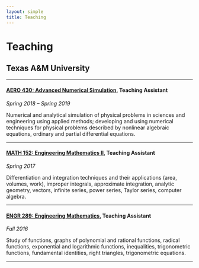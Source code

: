 ```yaml
---
layout: simple
title: Teaching
---
```


# Teaching

## Texas A&M University
<!--<a href="">My work is funded by the community.</a> -->
___
#### [AERO 430: Advanced Numerical Simulation](https://catalog.tamu.edu/undergraduate/course-descriptions/aero/), Teaching Assistant
_Spring 2018 – Spring 2019_

Numerical and analytical simulation of physical problems in sciences and engineering using applied methods; developing and using numerical techniques for physical problems described by nonlinear algebraic equations, ordinary and partial differential equations.
___
#### [MATH 152: Engineering Mathematics II](https://catalog.tamu.edu/undergraduate/course-descriptions/math/), Teaching Assistant
_Spring 2017_

Differentiation and integration techniques and their applications (area, volumes, work), improper integrals, approximate integration, analytic geometry, vectors, infinite series, power series, Taylor series, computer algebra.
___
#### [ENGR 289: Engineering Mathematics](https://catalog.tamu.edu/undergraduate/course-descriptions/engr/), Teaching Assistant
_Fall 2016_

Study of functions, graphs of polynomial and rational functions, radical functions, exponential and logarithmic functions, inequalities, trigonometric functions, fundamental identities, right triangles, trigonometric equations.
___
